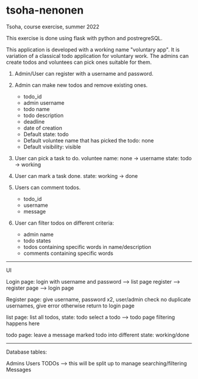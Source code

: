 # tsoha-nenonen
Tsoha, course exercise, summer 2022

This exercise is done using flask with python and postregreSQL.

This application is developed with a working name "voluntary app".
It is variation of a classical todo application for voluntary work.
The admins can create todos and voluntees can pick ones suitable for them.

1. Admin/User can register with a username and password.

2. Admin can make new todos and remove existing ones.
    - todo_id
    - admin username
    - todo name
    - todo description
    - deadline
    - date of creation
    - Default state: todo 
    - Default voluntee name that has picked the todo: none
    - Default visibility: visible

3. User can pick a task to do.
     voluntee name: none -> username
     state: todo -> working

4. User can mark a task done.
    state: working -> done

4. Users can comment todos.
    - todo_id
    - username
    - message

5. User can filter todos on different criteria:
   - admin name
   - todo states
   - todos containing specific words in name/description
   - comments containing specific words

---------------------------------------------------------------------

UI 

Login page: 
            login with username and password --> list page 
            register --> register page --> login page

Register page:
            give username, password x2, user/admin
            check no duplicate usernames, give error otherwise
            return to login page
            
list page: 
            list all todos, state: todo
            select a todo --> todo page
            filtering happens here
            
todo page:
            leave a message
            marked todo into different state: working/done
            
     
            

---------------------------------------------------------------------

Database tables:

Admins
Users
TODOs --> this will be split up to manage searching/filtering
Messages




